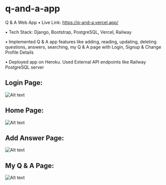 # q-and-a-app

Q & A Web App • Live Link: https://q-and-a.vercel.app/

• Tech Stack: Django, Bootstrap, PostgreSQL, Vercel, Railway

• Implemented Q & A app features like adding, reading, updating, deleting questions, answers, searching, my Q & A page with Login, Signup & Change Profile Details

• Deployed app on Heroku. Used External API endpoints like Railway PostgreSQL server


## Login Page:

![Alt text](https://github.com/bbazwalt/q-and-a-app/blob/main/screenshots/login-page.png)

## Home Page:

![Alt text](https://github.com/bbazwalt/q-and-a-app/blob/main/screenshots/home-page.png)

## Add Answer Page:

![Alt text](https://github.com/bbazwalt/q-and-a-app/blob/main/screenshots/add-answer-page.png)

## My Q & A Page:

![Alt text](https://github.com/bbazwalt/q-and-a-app/blob/main/screenshots/my-q-and-a-page.png)
